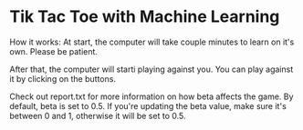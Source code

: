 # Tik Tac Toe with Machine Learning

How it works:
At start, the computer will take couple minutes to learn on it's own. Please be patient.

After that, the computer will starti playing against you. You can play against it by clicking on the buttons.

Check out report.txt for more information on how beta affects the game. By default, beta is set to 0.5. If you're updating the beta value, make sure it's between 0 and 1, otherwise it will be set to 0.5.